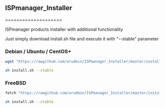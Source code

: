 ## ISPmanager_Installer
====================

ISPmanager products installer with additional functionality

Just simply download install.sh file and execute it with "--stable" parameter


### Debian / Ubuntu / CentOS+

``` bash
wget "https://rawgithub.com/arudmin/ISPmanager_Installer/master/install.sh"

sh install.sh --stable
````

### FreeBSD


``` bash
fetch "https://rawgithub.com/arudmin/ISPmanager_Installer/master/install.sh"

sh install.sh --stable
````
